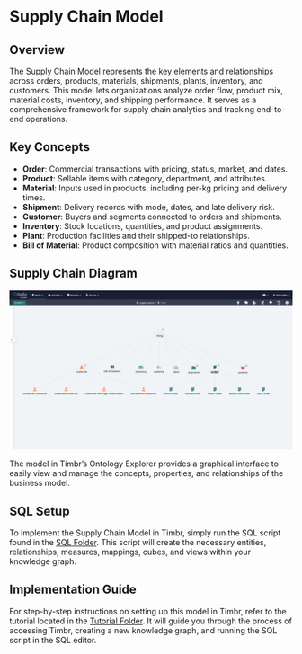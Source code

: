 # Supply Chain Model

## Overview
The Supply Chain Model represents the key elements and relationships across orders, products, materials, shipments, plants, inventory, and customers. This model lets organizations analyze order flow, product mix, material costs, inventory, and shipping performance. It serves as a comprehensive framework for supply chain analytics and tracking end-to-end operations.

## Key Concepts
- **Order**: Commercial transactions with pricing, status, market, and dates.
- **Product**: Sellable items with category, department, and attributes.
- **Material**: Inputs used in products, including per-kg pricing and delivery times.
- **Shipment**: Delivery records with mode, dates, and late delivery risk.
- **Customer**: Buyers and segments connected to orders and shipments.
- **Inventory**: Stock locations, quantities, and product assignments.
- **Plant**: Production facilities and their shipped-to relationships.
- **Bill of Material**: Product composition with material ratios and quantities.

## Supply Chain Diagram

![Attached Image of Model](./model.png)

The model in Timbr’s Ontology Explorer provides a graphical interface to easily view and manage the concepts, properties, and relationships of the business model.

## SQL Setup
To implement the Supply Chain Model in Timbr, simply run the SQL script found in the [SQL Folder](./sql/supply_chain_model.sql). This script will create the necessary entities, relationships, measures, mappings, cubes, and views within your knowledge graph.

## Implementation Guide
For step-by-step instructions on setting up this model in Timbr, refer to the tutorial located in the [Tutorial Folder](./tutorial/how_to_setup_supply_chain_model.md). It will guide you through the process of accessing Timbr, creating a new knowledge graph, and running the SQL script in the SQL editor.

